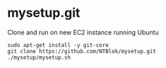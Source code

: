 # mysetup.git
 Clone and run on new EC2 instance running Ubuntu

    sudo apt-get install -y git-core
    git clone https://github.com/NTBlok/mysetup.git
    ./mysetup/mysetup.sh
